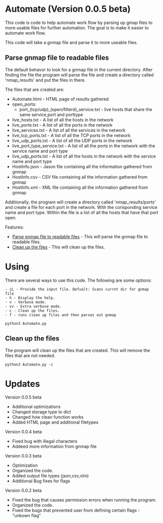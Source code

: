 # Automate (Version 0.0.5 beta)
This code is code to help automate work flow by parsing up gmap files to more usable files for further automation. The goal is to make it easier to automate work flow.

This code will take a gnmap file and parse it to more useable files.

## Parse gnmap file to readable files
The default behavor to look for a gnmap file in the current directory. After finding the file the program will parse the file and create a directory called 'nmap_results' and put the files in there.

The files that are created are:
- Automate.html - HTML page of results gathered
- open_ports:
	- port_(tcp/udp)_(open/filterd)_service.txt - live hosts that share the same service,port and porttype
- live_hosts.txt - A list of all the hosts in the network
- live_ports.txt - A list of all the ports in the network
- live_services.txt - A list of all the services in the network
- live_tcp_ports.txt - A list of all the TCP ports in the network
- live_udp_ports.txt - A list of all the UDP ports in the network
- live_port_type_service.txt - A list of all the ports in the network with the service name and port type
- live_udp_ports.txt - A list of all the hosts in the network with the service name and port type
- HostInfo.json - Jason file containing all the information gathered from gnmap
- HostInfo.csv - CSV file containing all the information gathered from gnmap
- HostInfo.xml - XML file containing all the information gathered from gnmap

Additionally, the program will create a directory called 'nmap_results/ports' and create a file for each port in the network. With the corisponding service name and port type. Within the file is a list of all the hosts that have that port open.

Features:
- [Parse gnmap file to readable files](#parse-gnmap-file-to-readable-files) - This will parse the gnmap file to readable files.
- [Clean up the files](#clean-up-the-files) - This will clean up the files.

# Using
There are several ways to use this code. The following are some options:

    - iL - Provide the input file. Defualt: Scans currnt dir for gnmap file
    - h - Display the help.
    - v - Verbose mode.
    - vv - Extra verbose mode.
    - c - Clean up the files.
    - f - runs clean up files and then parses out gnmap
```
python3 Automate.py
```

## Clean up the files
The program will clean up the files that are created. This will remove the files that are not needed.
```
python3 Automate.py -c
```

# Updates
Version 0.0.5 beta
- Additional optimizations
- Changed storage type to dict
- Changed how clean function works
- Added HTML page and additional filetypes

Version 0.0.4 beta
- Fixed bug with illegal characters
- Addeed more information from gnmap file

Version 0.0.3 beta
- Optimization
- Organized the code.
- Added output file types (json,csv,xlm)
- Additional Bug fixes for flags

Version 0.0.2 beta
- Fixed the bug that causes permission errors when running the program.
- Organized the code.
- Fixed the bugs that prevented user from defining certain flags - "unkown flag"
